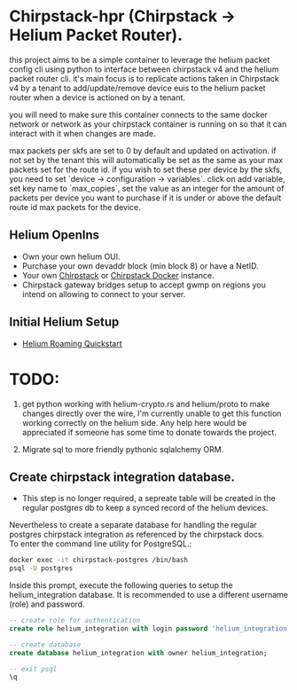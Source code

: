 # Chirpstack-hpr (Chirpstack -> Helium Packet Router).
<p>
this project aims to be a simple container to leverage the helium packet config cli using python to interface between chirpstack v4 and the helium packet router cli. it's main focus is to replicate actions taken in Chirpstack v4 by a tenant to add/update/remove device euis to the helium packet router when a device is actioned on by a tenant.</p>
<p>
you will need to make sure this container connects to the same docker network or network as your chirpstack container is running on so that it can interact with it when changes are made.
</p>
<p>
max packets per skfs are set to 0 by default and updated on activation. if not set by the tenant this will automatically be set as the same as your max packets set for the route id. if you wish to set these per device by the skfs, you need to set `device -> configuration -> variables`. click on add variable, set key name to `max_copies`, set the value as an integer for the amount of packets per device you want to purchase if it is under or above the default route id max packets for the device.
</p>

## Helium Openlns
- Own your own helium OUI.
- Purchase your own devaddr block (min block 8) or have a NetID.
- Your own [Chirpstack](https://github.com/chirpstack/chirpstack) or [Chirpstack Docker](https://github.com/chirpstack/chirpstack-docker) instance.
- Chirpstack gateway bridges setup to accept gwmp on regions you intend on allowing to connect to your server.

## Initial Helium Setup
- [Helium Roaming Quickstart](https://docs.helium.com/iot/lorawan-roaming/#roaming-quickstart)

# TODO:
1. get python working with helium-crypto.rs and helium/proto to make changes directly over the wire, I'm currently
unable to get this function working correctly on the helium side. Any help here would be appreciated if someone has
some time to donate towards the project.

2. Migrate sql to more friendly pythonic sqlalchemy ORM.

## Create chirpstack integration database.
- This step is no longer required, a sepreate table will be created in the regular postgres db to keep a synced record of
the helium devices.

Nevertheless to create a separate database for handling the regular postgres chirpstack integration as referenced by the
chirpstack docs.<br />
To enter the command line utility for PostgreSQL.:
```sh
docker exec -it chirpstack-postgres /bin/bash
psql -U postgres
```

Inside this prompt, execute the following queries to setup the helium_integration database. It is recommended to use a different username (role) and password.

```sql
-- create role for authentication
create role helium_integration with login password 'helium_integration';

-- create database
create database helium_integration with owner helium_integration;

-- exit psql
\q
```
